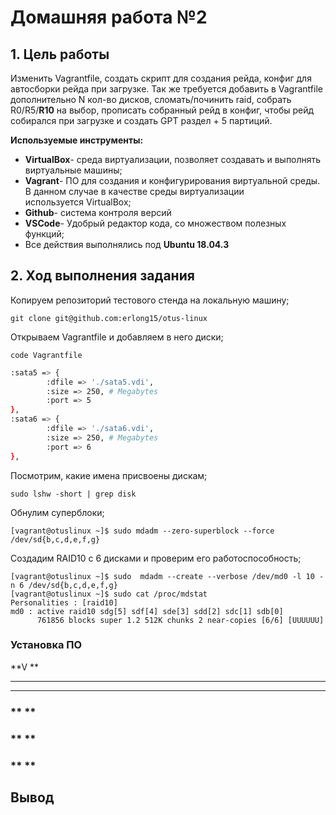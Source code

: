 # **Домашняя работа №2**

## **1. Цель работы**
Изменить Vagrantfile, создать скрипт для создания рейда, конфиг для автосборки рейда при загрузке. Так же требуется добавить в Vagrantfile дополнительно N кол-во дисков, сломать/починить raid, собрать R0/R5/**R10** на выбор, прописать собранный рейд в конфиг, чтобы рейд собирался при загрузке и создать GPT раздел + 5 партиций.

**Используемые инструменты:**

- **VirtualBox**- среда виртуализации, позволяет создавать и выполнять виртуальные машины;
- **Vagrant**- ПО для создания и конфигурирования виртуальной среды. В данном случае в качестве среды виртуализации используется VirtualBox;
- **Github**- система контроля версий
- **VSCode**- Удобрый редактор кода, со множеством полезных функций;
- Все действия выполнялись под **Ubuntu 18.04.3**

## **2. Ход выполнения задания**
Копируем репозиторий тестового стенда на локальную машину;

`git clone git@github.com:erlong15/otus-linux`

Открываем Vagrantfile и добавляем в него диски;

`code Vagrantfile`

```sh
:sata5 => {
        :dfile => './sata5.vdi',
        :size => 250, # Megabytes
        :port => 5
},
:sata6 => {
        :dfile => './sata6.vdi',
        :size => 250, # Megabytes
        :port => 6
},
```
Посмотрим, какие имена присвоены дискам;

`sudo lshw -short | grep disk`

Обнулим суперблоки;

`[vagrant@otuslinux ~]$ sudo mdadm --zero-superblock --force /dev/sd{b,c,d,e,f,g}`

Создадим RAID10 c 6 дисками и проверим его работоспособность;

```
[vagrant@otuslinux ~]$ sudo  mdadm --create --verbose /dev/md0 -l 10 -n 6 /dev/sd{b,c,d,e,f,g}
[vagrant@otuslinux ~]$ sudo cat /proc/mdstat  
Personalities : [raid10]  
md0 : active raid10 sdg[5] sdf[4] sde[3] sdd[2] sdc[1] sdb[0]
      761856 blocks super 1.2 512K chunks 2 near-copies [6/6] [UUUUUU]
```



                
### **Установка ПО**

**V **

** **


** **


### ** **


### ** **

### ** **


## **Вывод**



